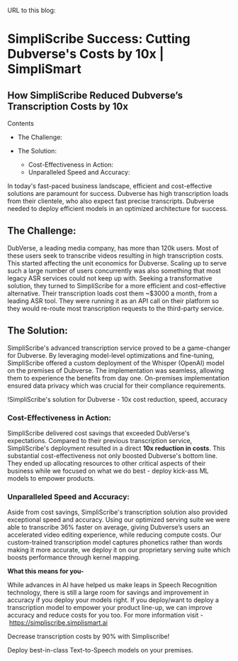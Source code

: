 
URL to this blog: [](https://www.simplismart.ai/blog/how-simpliscribe-reduced-dubverses-transcription-costs-by-10x)

# SimpliScribe Success: Cutting Dubverse's Costs by 10x | SimpliSmart
How SimpliScribe Reduced Dubverse’s Transcription Costs by 10x
--------------------------------------------------------------

Contents

*   The Challenge:
    
*   The Solution:
    *   Cost-Effectiveness in Action:
    *   Unparalleled Speed and Accuracy:

In today's fast-paced business landscape, efficient and cost-effective solutions are paramount for success. Dubverse has high transcription loads from their clientele, who also expect fast precise transcripts. Dubverse needed to deploy efficient models in an optimized architecture for success.

**The Challenge:**
------------------

DubVerse, a leading media company, has more than 120k users. Most of these users seek to transcribe videos resulting in high transcription costs. This started affecting the unit economics for Dubverse. Scaling up to serve such a large number of users concurrently was also something that most legacy ASR services could not keep up with. Seeking a transformative solution, they turned to SimpliScribe for a more efficient and cost-effective alternative. Their transcription loads cost them ~$3000 a month, from a leading ASR tool. They were running it as an API call on their platform so they would re-route most transcription requests to the third-party service.

**The Solution:**
-----------------

​SimpliScribe's advanced transcription service proved to be a game-changer for Dubverse. By leveraging model-level optimizations and fine-tuning, SimpliScribe offered a custom deployment of the Whisper (OpenAI) model on the premises of Dubverse. The implementation was seamless, allowing them to experience the benefits from day one. On-premises implementation ensured data privacy which was crucial for their compliance requirements.

!SimpliScribe's solution for Dubverse - 10x cost reduction, speed, accuracy

### **Cost-Effectiveness in Action:**

SimpliScribe delivered cost savings that exceeded DubVerse's expectations. Compared to their previous transcription service, SimpliScribe's deployment resulted in a direct **10x reduction in costs**. This substantial cost-effectiveness not only boosted Dubverse's bottom line. They ended up allocating resources to other critical aspects of their business while we focused on what we do best - deploy kick-ass ML models to empower products.

### **Unparalleled Speed and Accuracy:**

Aside from cost savings, SimpliScribe's transcription solution also provided exceptional speed and accuracy. Using our optimized serving suite we were able to transcribe 36% faster on average, giving Dubverse’s users an accelerated video editing experience, while reducing compute costs. Our custom-trained transcription model captures phonetics rather than words making it more accurate, we deploy it on our proprietary serving suite which boosts performance through kernel mapping.

**What this means for you-**

While advances in AI have helped us make leaps in Speech Recognition technology, there is still a large room for savings and improvement in accuracy if you deploy your models right. If you deploy/want to deploy a transcription model to empower your product line-up, we can improve accuracy and reduce costs for you too. For more information visit - https://simpliscribe.simplismart.ai

Decrease transcription costs by 90% with Simpliscribe!

Deploy best-in-class Text-to-Speech models on your premises.